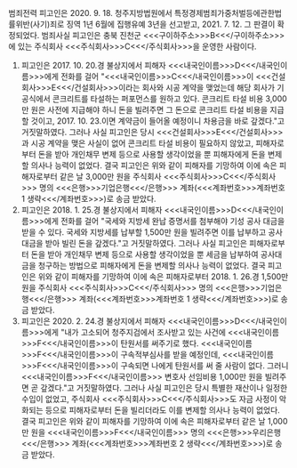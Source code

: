 범죄전력
피고인은 2020. 9. 18. 청주지방법원에서 특정경제범죄가중처벌등에관한법률위반(사기)죄로 징역 1년 6월에 집행유예 3년을 선고받고, 2021. 7. 12. 그 판결이 확정되었다. 범죄사실
피고인은 충북 진천군 <<<구이하주소>>>B<<</구이하주소>>>에 있는 주식회사 <<<주식회사>>>C<<</주식회사>>>을 운영한 사람이다.
1. 피고인은 2017. 10. 20.경 불상지에서 피해자 <<<내국인이름>>>D<<</내국인이름>>>에게 전화를 걸어 "<<<내국인이름>>>C<<</내국인이름>>>이 <<<건설회사>>>E<<</건설회사>>>이라는 회사와 시공 계약을 맺었는데 해당 회사가 기공식에서 콘크리트를 타설하는 퍼포먼스를 원하고 있다. 콘크리트 타설 비용 3,000만 원은 사전에 지급해야 하니 돈을 빌려주면 그 돈으로 콘크리트 타설 비용을 지급할 것이고, 2017. 10. 23.이면 계약금이 들어올 예정이니 차용금을 바로 갚겠다."고 거짓말하였다.
그러나 사실 피고인은 당시 <<<건설회사>>>E<<</건설회사>>>과 시공 계약을 맺은 사실이 없어 콘크리트 타설 비용이 필요하지 않았고, 피해자로부터 돈을 받아 개인채무 변제 등으로 사용할 생각이었을 뿐 피해자에게 돈을 변제할 의사나 능력이 없었다.
결국 피고인은 위와 같이 피해자를 기망하여 이에 속은 피해자로부터 같은 날 3,000만 원을 주식회사 <<<주식회사>>>C<<</주식회사>>> 명의 <<<은행>>>기업은행<<</은행>>> 계좌(<<<계좌번호>>>계좌번호 1 생략<<</계좌번호>>>)로 송금 받았다.
2. 피고인은 2018. 1. 25.경 불상지에서 피해자 <<<내국인이름>>>D<<</내국인이름>>>에게 전화를 걸어 "국세와 지방세 완납 증명서를 첨부해야 기성 공사 대금을 받을 수 있다. 국세와 지방세를 납부할 1,500만 원을 빌려주면 이를 납부하고 공사 대금을 받아 빌린 돈을 갚겠다."고 거짓말하였다.
그러나 사실 피고인은 피해자로부터 돈을 받아 개인채무 변제 등으로 사용할 생각이었을 뿐 세금을 납부하여 공사대금을 청구하는 방법으로 피해자에게 돈을 변제할 의사나 능력이 없었다.
결국 피고인은 위와 같이 피해자를 기망하여 이에 속은 피해자로부터 2018. 1. 26.경 1,500만 원을 주식회사 <<<주식회사>>>C<<</주식회사>>> 명의 <<<은행>>>기업은행<<</은행>>> 계좌(<<<계좌번호>>>계좌번호 1 생략<<</계좌번호>>>)로 송금 받았다.
3. 피고인은 2020. 2. 24.경 불상지에서 피해자 <<<내국인이름>>>D<<</내국인이름>>>에게 "내가 고소되어 청주지검에서 조사받고 있는 사건에 <<<내국인이름>>>F<<</내국인이름>>>이 탄원서를 써주기로 했다. <<<내국인이름>>>F<<</내국인이름>>>이 구속적부심사를 받을 예정인데, <<<내국인이름>>>F<<</내국인이름>>>이 구속되면 나에게 탄원서를 써 줄 사람이 없다. 그러니 <<<내국인이름>>>F<<</내국인이름>>> 변호사 선임비용 1,000만 원을 빌려주면 곧 갚겠다."고 거짓말하였다.
그러나 사실 피고인은 당시 특별한 재산이나 일정한 수입이 없었고, 주식회사 <<<주식회사>>>C<<</주식회사>>>도 자금 사정이 악화되는 등으로 피해자로부터 돈을 빌리더라도 이를 변제할 의사나 능력이 없었다.
결국 피고인은 위와 같이 피해자를 기망하여 이에 속은 피해자로부터 같은 날 1,000만 원을 <<<내국인이름>>>F<<</내국인이름>>> 명의 <<<은행>>>우리은행<<</은행>>> 계좌(<<<계좌번호>>>계좌번호 2 생략<<</계좌번호>>>)로 송금 받았다.